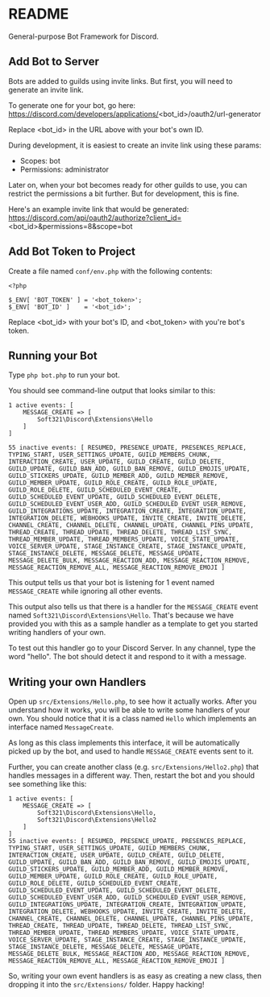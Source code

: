 # README

General-purpose Bot Framework for Discord.

## Add Bot to Server

Bots are added to guilds using invite links. But first, you will need to
generate an invite link.

To generate one for your bot, go here:
https://discord.com/developers/applications/<bot_id>/oauth2/url-generator

Replace <bot_id> in the URL above with your bot's own ID.

During development, it is easiest to create an invite link using these params:
- Scopes: bot
- Permissions: administrator

Later on, when your bot becomes ready for other guilds to use, you can
restrict the permissions a bit further. But for development, this is fine.

Here's an example invite link that would be generated:
https://discord.com/api/oauth2/authorize?client_id=<bot_id>&permissions=8&scope=bot

## Add Bot Token to Project

Create a file named `conf/env.php` with the following contents:

```
<?php

$_ENV[ 'BOT_TOKEN' ] = '<bot_token>';
$_ENV[ 'BOT_ID' ]    = '<bot_id>';
```

Replace <bot_id> with your bot's ID, and <bot_token> with you're bot's token.

## Running your Bot

Type `php bot.php` to run your bot.

You should see command-line output that looks similar to this:

```
1 active events: [
    MESSAGE_CREATE => [
        Soft321\Discord\Extensions\Hello
    ]
]

55 inactive events: [ RESUMED, PRESENCE_UPDATE, PRESENCES_REPLACE, TYPING_START, USER_SETTINGS_UPDATE, GUILD_MEMBERS_CHUNK, INTERACTION_CREATE, USER_UPDATE, GUILD_CREATE, GUILD_DELETE, GUILD_UPDATE, GUILD_BAN_ADD, GUILD_BAN_REMOVE, GUILD_EMOJIS_UPDATE, GUILD_STICKERS_UPDATE, GUILD_MEMBER_ADD, GUILD_MEMBER_REMOVE, GUILD_MEMBER_UPDATE, GUILD_ROLE_CREATE, GUILD_ROLE_UPDATE, GUILD_ROLE_DELETE, GUILD_SCHEDULED_EVENT_CREATE, GUILD_SCHEDULED_EVENT_UPDATE, GUILD_SCHEDULED_EVENT_DELETE, GUILD_SCHEDULED_EVENT_USER_ADD, GUILD_SCHEDULED_EVENT_USER_REMOVE, GUILD_INTEGRATIONS_UPDATE, INTEGRATION_CREATE, INTEGRATION_UPDATE, INTEGRATION_DELETE, WEBHOOKS_UPDATE, INVITE_CREATE, INVITE_DELETE, CHANNEL_CREATE, CHANNEL_DELETE, CHANNEL_UPDATE, CHANNEL_PINS_UPDATE, THREAD_CREATE, THREAD_UPDATE, THREAD_DELETE, THREAD_LIST_SYNC, THREAD_MEMBER_UPDATE, THREAD_MEMBERS_UPDATE, VOICE_STATE_UPDATE, VOICE_SERVER_UPDATE, STAGE_INSTANCE_CREATE, STAGE_INSTANCE_UPDATE, STAGE_INSTANCE_DELETE, MESSAGE_DELETE, MESSAGE_UPDATE, MESSAGE_DELETE_BULK, MESSAGE_REACTION_ADD, MESSAGE_REACTION_REMOVE, MESSAGE_REACTION_REMOVE_ALL, MESSAGE_REACTION_REMOVE_EMOJI ]
```

This output tells us that your bot is listening for 1 event named
`MESSAGE_CREATE` while ignoring all other events.

This output also tells us that there is a handler for the `MESSAGE_CREATE`
event named `Soft321\Discord\Extensions\Hello`. That's because we have
provided you with this as a sample handler as a template to get you started
writing handlers of your own.

To test out this handler go to your Discord Server. In any channel, type the
word "hello". The bot should detect it and respond to it with a message.


## Writing your own Handlers

Open up `src/Extensions/Hello.php`, to see how it actually works. After you
understand how it works, you will be able to write some handlers of your own.
You should notice that it is a class named `Hello` which implements an
interface named `MessageCreate`.

As long as this class implements this interface, it will be automatically
picked up by the bot, and used to handle `MESSAGE_CREATE` events sent to it.

Further, you can create another class (e.g. `src/Extensions/Hello2.php`) that
handles messages in a different way. Then, restart the bot and you should see
something like this:

```
1 active events: [
    MESSAGE_CREATE => [
        Soft321\Discord\Extensions\Hello, 
		Soft321\Discord\Extensions\Hello2
    ]
]
55 inactive events: [ RESUMED, PRESENCE_UPDATE, PRESENCES_REPLACE, TYPING_START, USER_SETTINGS_UPDATE, GUILD_MEMBERS_CHUNK, INTERACTION_CREATE, USER_UPDATE, GUILD_CREATE, GUILD_DELETE, GUILD_UPDATE, GUILD_BAN_ADD, GUILD_BAN_REMOVE, GUILD_EMOJIS_UPDATE, GUILD_STICKERS_UPDATE, GUILD_MEMBER_ADD, GUILD_MEMBER_REMOVE, GUILD_MEMBER_UPDATE, GUILD_ROLE_CREATE, GUILD_ROLE_UPDATE, GUILD_ROLE_DELETE, GUILD_SCHEDULED_EVENT_CREATE, GUILD_SCHEDULED_EVENT_UPDATE, GUILD_SCHEDULED_EVENT_DELETE, GUILD_SCHEDULED_EVENT_USER_ADD, GUILD_SCHEDULED_EVENT_USER_REMOVE, GUILD_INTEGRATIONS_UPDATE, INTEGRATION_CREATE, INTEGRATION_UPDATE, INTEGRATION_DELETE, WEBHOOKS_UPDATE, INVITE_CREATE, INVITE_DELETE, CHANNEL_CREATE, CHANNEL_DELETE, CHANNEL_UPDATE, CHANNEL_PINS_UPDATE, THREAD_CREATE, THREAD_UPDATE, THREAD_DELETE, THREAD_LIST_SYNC, THREAD_MEMBER_UPDATE, THREAD_MEMBERS_UPDATE, VOICE_STATE_UPDATE, VOICE_SERVER_UPDATE, STAGE_INSTANCE_CREATE, STAGE_INSTANCE_UPDATE, STAGE_INSTANCE_DELETE, MESSAGE_DELETE, MESSAGE_UPDATE, MESSAGE_DELETE_BULK, MESSAGE_REACTION_ADD, MESSAGE_REACTION_REMOVE, MESSAGE_REACTION_REMOVE_ALL, MESSAGE_REACTION_REMOVE_EMOJI ]
```

So, writing your own event handlers is as easy as creating a new class, then
dropping it into the `src/Extensions/` folder. Happy hacking!